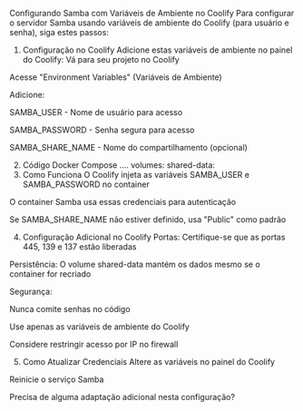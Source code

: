 Configurando Samba com Variáveis de Ambiente no Coolify
Para configurar o servidor Samba usando variáveis de ambiente do Coolify (para usuário e senha), siga estes passos:

1. Configuração no Coolify
Adicione estas variáveis de ambiente no painel do Coolify:
Vá para seu projeto no Coolify

Acesse "Environment Variables" (Variáveis de Ambiente)

Adicione:

SAMBA_USER - Nome de usuário para acesso

SAMBA_PASSWORD - Senha segura para acesso

SAMBA_SHARE_NAME - Nome do compartilhamento (opcional)

2. Código Docker Compose
....
volumes:
  shared-data:
3. Como Funciona
O Coolify injeta as variáveis SAMBA_USER e SAMBA_PASSWORD no container

O container Samba usa essas credenciais para autenticação

Se SAMBA_SHARE_NAME não estiver definido, usa "Public" como padrão

4. Configuração Adicional no Coolify
Portas: Certifique-se que as portas 445, 139 e 137 estão liberadas

Persistência: O volume shared-data mantém os dados mesmo se o container for recriado

Segurança:

Nunca comite senhas no código

Use apenas as variáveis de ambiente do Coolify

Considere restringir acesso por IP no firewall

5. Como Atualizar Credenciais
Altere as variáveis no painel do Coolify

Reinicie o serviço Samba

Precisa de alguma adaptação adicional nesta configuração?

